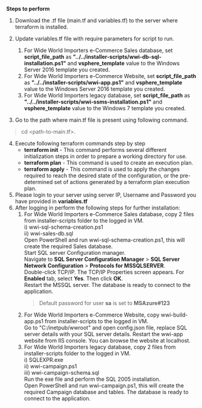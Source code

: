 **Steps to perform**
1. Download the .tf file (main.tf and variables.tf) to the server where terraform is installed.

2. Update variables.tf file with require parameters for script to run.

    1. For Wide World Importers e-Commerce Sales database, set **script_file_path** as **"../../installer-scripts/wwi-db-sql-installation.ps1"** and **vsphere_template** value to the Windows Server 2016 template you created.
    2. For Wide World Importers e-Commerce Website, set **script_file_path** as **"../../installer-scripts/wwi-app.ps1"** and **vsphere_template** value to the Windows Server 2016 template you created.
    3. For Wide World Importers legacy database, set **script_file_path** as **"../../installer-scripts/wwi-ssms-installation.ps1"** and **vsphere_template** value to the Windows 7 template you created.

3. Go to the path where main.tf file is present using following command.
> cd <path-to-main.tf>.
4. Execute following terraform commands step by step
    * **terraform init** - This command performs several different initialization steps in order to prepare a working directory for use.
    * **terraform plan** - This command is used to create an execution plan. 
    * **terraform apply** - This command is used to apply the changes required to reach the desired state of the configuration, or the pre-determined set of actions generated by a terraform plan execution plan.
5. Please login to your server using server IP, Username and Password you have provided in **variables.tf**
6. After logging in perform the following steps for further installation:
    1.  For Wide World Importers e-Commerce Sales database, copy 2 files from installer-scripts folder to the logged in VM.  
        i) wwi-sql-schema-creation.ps1  
        ii) wwi-sales-db.sql        
        Open PowerShell and run wwi-sql-schema-creation.ps1, this will create the required Sales database.  
        Start SQL server Configuration manager.  
        Navigate to **SQL Server Configuration Manager** > **SQL Server Network Configuration** > **Protocols for MSSQLSERVER**.  
        Double-click TCP/IP. The TCP/IP Properties screen appears.
        For **Enabled** tab, select **Yes**. Then click **OK**.  
        Restart the MSSQL server.
        The database is ready to connect to the application.
        > Default password for user **sa** is set to **MSAzure#123**
    2. For Wide World Importers e-Commerce Website, copy wwi-build-app.ps1 from installer-scripts to the logged in VM.  
        Go to "C:/inetpub/wwroot" and open config.json file, replace SQL server details with your SQL server details.
        Restart the wwi-app website from IIS console.
        You can browse the website at localhost.
    3. For Wide World Importers legacy database, copy 2 files from installer-scripts folder to the logged in VM.   
        i) SQLEXPR.exe  
        ii) wwi-campaign.ps1      
        iii) wwi-campaign-schema.sql      
        Run the exe file and perform the SQL 2005 installation.     
        Open PowerShell and run wwi-campaign.ps1, this will create the required Campaign database and tables. 
        The database is ready to connect to the application.